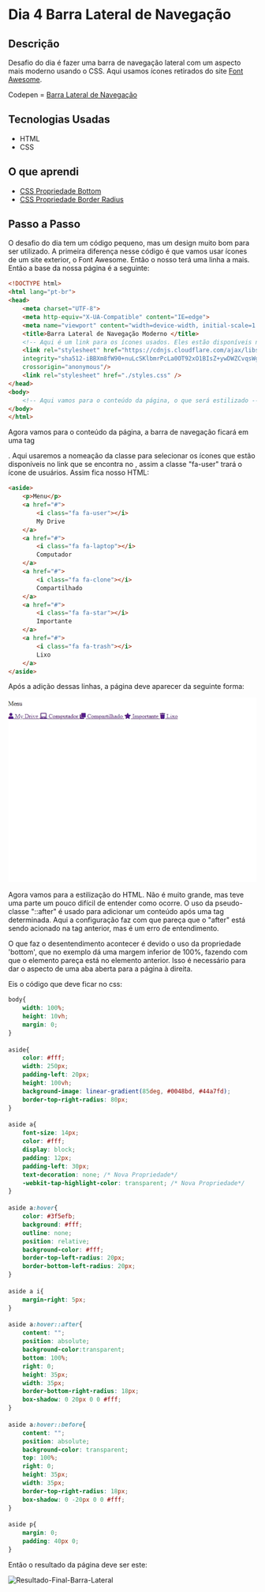 # Dia 4 Barra Lateral de Navegação

## Descrição

 Desafio do dia é fazer uma barra de navegação lateral com um aspecto mais moderno usando o CSS. Aqui usamos ícones retirados do site [Font Awesome](https://fontawesome.com/).

 Codepen = [Barra Lateral de Navegação](https://codepen.io/albusquercus94/pen/OJmeybW)

## Tecnologias Usadas

* HTML
* CSS

## O que aprendi

* [CSS Propriedade Bottom](https://www.w3schools.com/cssref/pr_pos_bottom.asp)
* [CSS Propriedade Border Radius](https://www.w3schools.com/cssref/css3_pr_border-radius.asp)

## Passo a Passo

O desafio do dia tem um código pequeno, mas um design muito bom para ser utilizado. A primeira diferença nesse código é que vamos usar ícones de um site exterior, o Font Awesome. Então o nosso <head></head> terá uma linha a mais.  Então a base da nossa página é a seguinte:

~~~html
<!DOCTYPE html>
<html lang="pt-br">
<head>
    <meta charset="UTF-8">
    <meta http-equiv="X-UA-Compatible" content="IE=edge">
    <meta name="viewport" content="width=device-width, initial-scale=1.0">
    <title>Barra Lateral de Navegação Moderno </title>
    <!-- Aqui é um link para os ícones usados. Eles estão disponíveis no site Font Awesome -->
    <link rel="stylesheet" href="https://cdnjs.cloudflare.com/ajax/libs/font-awesome/5.15.3/css/all.min.css"
    integrity="sha512-iBBXm8fW90+nuLcSKlbmrPcLa0OT92xO1BIsZ+ywDWZCvqsWgccV3gFoRBv0z+8dLJgyAHIhR35VZc2oM/gI1w=="
    crossorigin="anonymous"/>
    <link rel="stylesheet" href="./styles.css" />
</head>
<body>
    <!-- Aqui vamos para o conteúdo da página, o que será estilizado -->
</body>
</html>
~~~

Agora vamos para o conteúdo da página, a barra de navegação ficará em uma tag <aside></aside>. Aqui usaremos a nomeação da classe para selecionar os ícones que estão disponíveis no link que se encontra no <head></head>, assim a classe "fa-user" trará o ícone de usuários. Assim fica nosso HTML:

~~~html
<aside>
    <p>Menu</p>
    <a href="#">
        <i class="fa fa-user"></i>
        My Drive
    </a>
    <a href="#">
        <i class="fa fa-laptop"></i>
        Computador
    </a>
    <a href="#">
        <i class="fa fa-clone"></i>
        Compartilhado
    </a>
    <a href="#">
        <i class="fa fa-star"></i>
        Importante
    </a>
    <a href="#">
        <i class="fa fa-trash"></i>
        Lixo
    </a>
</aside>
~~~

Após a adição dessas linhas, a página deve aparecer da seguinte forma:

![Resultado-Parcial-Barra-Lateral](https://github.com/AlbusQuercus94/One-CSS-per-30-Days/blob/main/Desafios/Dia_4/Imagens/Resultado-Parcial-Barra-Lateral.jpg)

Agora vamos para a estilização do HTML. Não é muito grande, mas teve uma parte um pouco difícil de entender como ocorre. O uso da pseudo-classe "::after" é usado para adicionar um conteúdo após uma tag determinada. Aqui a configuração faz com que pareça que o "after" está sendo acionado na tag anterior, mas é um erro de entendimento.

O que faz o desentendimento acontecer é devido o uso da propriedade 'bottom', que no exemplo dá uma margem inferior de 100%, fazendo com que o elemento pareça está no elemento anterior. Isso é necessário para dar o aspecto de uma aba aberta para a página à direita. 

Eis o código que deve ficar no css:

~~~css
body{
    width: 100%;
    height: 10vh;
    margin: 0;
}

aside{
    color: #fff;
    width: 250px;
    padding-left: 20px;
    height: 100vh;
    background-image: linear-gradient(85deg, #0048bd, #44a7fd);
    border-top-right-radius: 80px;
}

aside a{
    font-size: 14px;
    color: #fff;
    display: block;
    padding: 12px;
    padding-left: 30px;
    text-decoration: none; /* Nova Propriedade*/
    -webkit-tap-highlight-color: transparent; /* Nova Propriedade*/
}

aside a:hover{
    color: #3f5efb;
    background: #fff;
    outline: none;
    position: relative;
    background-color: #fff;
    border-top-left-radius: 20px;
    border-bottom-left-radius: 20px;
}

aside a i{
    margin-right: 5px;
}

aside a:hover::after{
    content: "";
    position: absolute;
    background-color:transparent;
    bottom: 100%;
    right: 0;
    height: 35px;
    width: 35px;
    border-bottom-right-radius: 18px;
    box-shadow: 0 20px 0 0 #fff;
}

aside a:hover::before{
    content: "";
    position: absolute;
    background-color: transparent;
    top: 100%;
    right: 0;
    height: 35px;
    width: 35px;
    border-top-right-radius: 18px;
    box-shadow: 0 -20px 0 0 #fff;
}

aside p{
    margin: 0;
    padding: 40px 0;
}
~~~

Então o resultado da página deve ser este:

![Resultado-Final-Barra-Lateral](https://github.com/AlbusQuercus94/One-CSS-per-30-Days/blob/main/Desafios/Dia_4/Imagens/Resultado-Final-Barra-Lateral.gif)